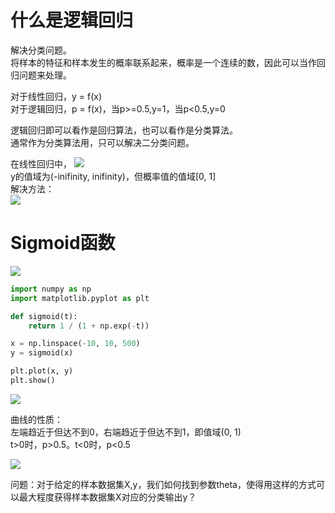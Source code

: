 # 什么是逻辑回归

解决分类问题。  
将样本的特征和样本发生的概率联系起来，概率是一个连续的数，因此可以当作回归问题来处理。  

对于线性回归，y = f(x)  
对于逻辑回归，p = f(x)，当p>=0.5,y=1，当p<0.5,y=0  

逻辑回归即可以看作是回归算法，也可以看作是分类算法。  
通常作为分类算法用，只可以解决二分类问题。    

在线性回归中，
![](http://windmissing.github.io/images/2019/155.jpg)  
y的值域为(-inifinity, inifinity)，但概率值的值域[0, 1]  
解决方法：  
![](http://windmissing.github.io/images/2019/156.jpg)  

# Sigmoid函数

![](http://windmissing.github.io/images/2019/157.jpg)    

```python
import numpy as np
import matplotlib.pyplot as plt

def sigmoid(t):
    return 1 / (1 + np.exp(-t))

x = np.linspace(-10, 10, 500)
y = sigmoid(x)

plt.plot(x, y)
plt.show()
```

![](http://windmissing.github.io/images/2019/158.png)   

曲线的性质：  
左端趋近于但达不到0，右端趋近于但达不到1，即值域(0, 1)  
t>0时，p>0.5。t<0时，p<0.5  

![](http://windmissing.github.io/images/2019/159.jpg)

问题：对于给定的样本数据集X,y，我们如何找到参数theta，使得用这样的方式可以最大程度获得样本数据集X对应的分类输出y？  
